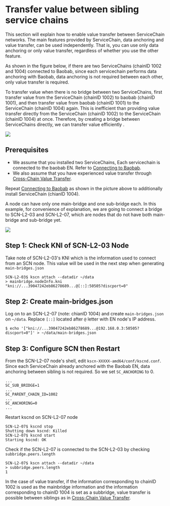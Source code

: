 # Transfer value between sibling service chains

This section will explain how to enable value transfer between ServiceChain networks.
The main features provided by ServiceChain, data anchoring and value transfer, can be used independently. That is, you can use only data anchoring or only value transfer, regardless of whether you use the other feature. 

As shown in the figure below, if there are two ServiceChains (chainID 1002 and 1004) connected to Baobab, since each servicechain performs data anchoring with Baobab, data anchoring is not required between each other, only value transfer is required.

To transfer value when there is no bridge between two ServiceChains, first transfer value from the ServiceChain (chainID 1002) to baobab (chainID 1001), and then transfer value from baobab (chainID 1001) to the ServiceChain (chainID 1004) again. This is inefficient than providing value transfer directly from the ServiceChain (chainID 1002) to the ServiceChain (chainID 1004) at once. Therefore, by creating a bridge between ServiceChains directly, we can transfer value efficiently . 

![](/img/nodes/sc-vt-between-sibling-arch.png)

## Prerequisites <a id="prerequisites"></a>
- We assume that you installed two ServiceChains, Each servicechain is connected to the baobab EN. Refer to [Connecting to Baobab](en-scn-connection.md).
- We also assume that you have experienced value transfer through [Cross-Chain Value Transfer](value-transfer.md). 

Repeat [Connecting to Baobab](en-scn-connection.md) as shown in the picture above to additionally install ServiceChain (chianID 1004).

A node can have only one main-bridge and one sub-bridge each. In this example, for convenience of explanation, we are going to connect a bridge to SCN-L2-03 and SCN-L2-07, which are nodes that do not have both main-bridge and sub-bridge yet.

![](/img/nodes/sc-vt-between-sibling-bridge.png)

## Step 1: Check KNI of SCN-L2-03 Node <a id="step-1-check-kni-of-scn-node"></a>
Take note of SCN-L2-03's KNI which is the information used to connect from an SCN node. This value will be used in the next step when generating `main-bridges.json`

```
SCN-L2-03$ kscn attach --datadir ~/data
> mainbridge.nodeInfo.kni
"kni://...39047242eb86278689...@[::]:50505?discport=0"
```

## Step 2: Create main-bridges.json <a id="step-2-create-main-bridges-json"></a>
Log on to an SCN-L2-07 (note: chianID 1004) and create `main-bridges.json` on `~/data`. Replace `[::]` located after `@` letter with EN node's IP address.
```
$ echo '["kni://...39047242eb86278689...@192.168.0.3:50505?discport=0"]' > ~/data/main-bridges.json
```

## Step 3: Configure SCN then Restart <a id="step-3-configure-scn-then-restart"></a>
From the SCN-L2-07 node's shell, edit `kscn-XXXXX-amd64/conf/kscnd.conf`. Since each ServiceChain already anchored with the Baobab EN, data anchoring between sibling is not required. So we set `SC_ANCHORING` to 0. 

```
...
SC_SUB_BRIDGE=1
...
SC_PARENT_CHAIN_ID=1002
...
SC_ANCHORING=0
...
```

Restart kscnd on SCN-L2-07 node
```
SCN-L2-07$ kscnd stop
Shutting down kscnd: Killed
SCN-L2-07$ kscnd start
Starting kscnd: OK
```

Check if the SCN-L2-07 is connected to the SCN-L2-03 by checking `subbridge.peers.length`
```
SCN-L2-07$ kscn attach --datadir ~/data
> subbridge.peers.length
1
```

In the case of value transfer, if the information corresponding to chainID 1002 is used as the mainbridge information and the information corresponding to chainID 1004 is set as a subbridge, value transfer is possible between siblings as in [Cross-Chain Value Transfer](value-transfer.md).
